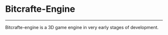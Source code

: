 
# Bitcrafte-Engine

------

Bitcrafte-engine is a 3D game engine in very early stages of development.
